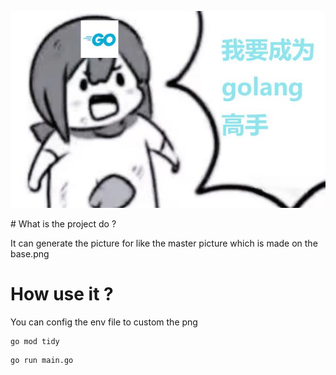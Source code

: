<p align="center">
 <img width="671" alt="截屏2024-04-27 17 32 02" src="https://github.com/SymphonyIceAttack/toBeMaster/blob/main/output.png">
</p>
# What is the project do ?

It can generate the picture for like the master picture which is made on the base.png

# How use it ?

You can config the env file to custom the png
```
go mod tidy
```

```
go run main.go
```
